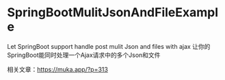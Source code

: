 # SpringBootMulitJsonAndFileExample
Let SpringBoot support handle post mulit Json and files with ajax
让你的SpringBoot能同时处理一个Ajax请求中的多个Json和文件

相关文章：https://muka.app/?p=313
